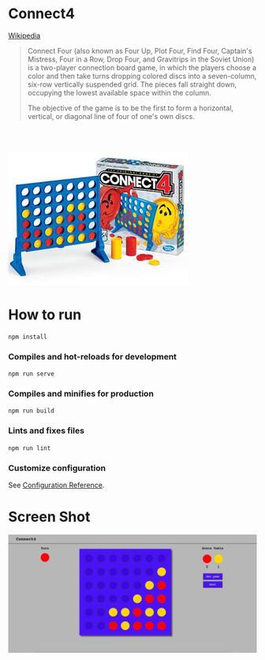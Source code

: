 # Connect4

[Wikipedia](https://en.wikipedia.org/wiki/Connect_Four)

 > Connect Four (also known as Four Up, Plot Four, Find Four, Captain's Mistress, Four in a Row, Drop Four, and Gravitrips in the Soviet Union) is a two-player connection board game, in which the players choose a color and then take turns dropping colored discs into a seven-column, six-row vertically suspended grid. The pieces fall straight down, occupying the lowest available space within the column. 
 >
 > The objective of the game is to be the first to form a horizontal, vertical, or diagonal line of four of one's own discs.

<br></br>

![Connect4 Board](/screenshots/connect4_board.jpeg)

# How to run

```
npm install
```

### Compiles and hot-reloads for development
```
npm run serve
```

### Compiles and minifies for production
```
npm run build
```

### Lints and fixes files
```
npm run lint
```

### Customize configuration
See [Configuration Reference](https://cli.vuejs.org/config/).


# Screen Shot

![Connect4 app](/screenshots/screenshot_app.png)

